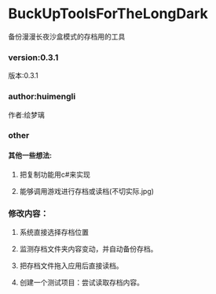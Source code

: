 # BuckUpToolsForTheLongDark
备份漫漫长夜沙盒模式的存档用的工具

### version:0.3.1
版本:0.3.1

### author:huimengli
作者:绘梦璃

### other

#### 其他一些想法:

1. 把复制功能用c#来实现

2. 能够调用游戏进行存档或读档(不切实际.jpg)

### 修改内容：

1. 系统直接选择存档位置

2. 监测存档文件夹内容变动，并自动备份存档。

3. 把存档文件拖入应用后直接读档。

4. 创建一个测试项目：尝试读取存档内容。

